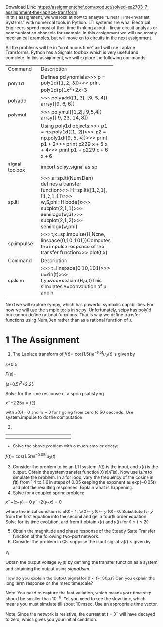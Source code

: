 Download Link: https://assignmentchef.com/product/solved-ee2703-7-assingnment-the-laplace-transform
<br>
In this assignment, we will look at how to analyse “Linear Time-invariant Systems” with numerical tools in Python. LTI systems are what Electrical Engineers spend most of their time thinking about – linear circuit analysis or communication channels for example. In this assignment we will use mostly mechanical examples, but will move on to circuits in the next assignment.

All the problems will be in “continuous time” and will use Laplace Transforms. Python has a Signals toolbox which is very useful and complete. In this assignment, we will explore the following commands:

<table width="298">

 <tbody>

  <tr>

   <td width="92">Command</td>

   <td width="205">Description</td>

  </tr>

  <tr>

   <td width="92">poly1d</td>

   <td width="205">Defines polynomials&gt;&gt;&gt; p = poly1d([1, 2, 3])&gt;&gt;&gt; print poly1d(p)1<em>x</em><sup>2</sup>+2<em>x</em>+3</td>

  </tr>

  <tr>

   <td width="92">polyadd</td>

   <td width="205">&gt;&gt;&gt; polyadd([1, 2], [9, 5, 4]) array([9, 6, 6])</td>

  </tr>

  <tr>

   <td width="92">polymul</td>

   <td width="205">&gt;&gt;&gt; polymul([1,2],[9,5,4]) array([ 9, 23, 14, 8])</td>

  </tr>

  <tr>

   <td width="92"></td>

   <td width="205">Using poly1d objects:&gt;&gt;&gt; p1 = np.poly1d([1, 2])&gt;&gt;&gt; p2 = np.poly1d([9, 5, 4])&gt;&gt;&gt; print p1 + 2&gt;&gt;&gt; print p229 x + 5 x + 4&gt;&gt;&gt; print p1 + p229 x + 6 x + 6</td>

  </tr>

  <tr>

   <td width="92">signal toolbox</td>

   <td width="205">import scipy.signal as sp</td>

  </tr>

  <tr>

   <td width="92">sp.lti</td>

   <td width="205">&gt;&gt;&gt; s=sp.lti(Num,Den) defines a transfer function&gt;&gt;&gt; H=sp.lti([1,2,1],[1,2,1,1])&gt;&gt;&gt; w,S,phi=H.bode()&gt;&gt;&gt; subplot(2,1,1)&gt;&gt;&gt; semilogx(w,S)&gt;&gt;&gt; subplot(2,1,2)&gt;&gt;&gt; semilogx(w,phi)</td>

  </tr>

  <tr>

   <td width="92">sp.impulse</td>

   <td width="205">&gt;&gt;&gt; t,x=sp.impulse(H,None, linspace(0,10,101))Computes the impulse response of the transfer function&gt;&gt;&gt; plot(t,x)</td>

  </tr>

  <tr>

   <td width="92">Command</td>

   <td width="205">Description</td>

  </tr>

  <tr>

   <td width="92">sp.lsim</td>

   <td width="205">&gt;&gt;&gt; t=linspace(0,10,101)&gt;&gt;&gt; u=sin(t)&gt;&gt;&gt; t,y,svec=sp.lsim(H,u,t)This simulates y=convolution of u and h</td>

  </tr>

 </tbody>

</table>

Next  we will explore sympy, which has powerful symbolic capabilities. For now we will use the simple tools in scipy. Unfortunately, scipy has poly1d but cannot define rational functions. That is why we define transfer functions using Num,Den rather than as a rational function of <em>s</em>.

<h1>1        The Assignment</h1>

<ol>

 <li>The Laplace transform of <em>f</em>(<em>t</em>)= cos(1<em>.</em>5<em>t</em>)<em>e</em><sup>−0</sup><em><sup>.</sup></em><sup>5<em>t</em></sup><em>u</em><sub>0</sub>(<em>t</em>) is given by</li>

</ol>

<em>s</em>+0<em>.</em>5

<em>F</em>(<em>s</em>)=

(<em>s</em>+0<em>.</em>5)<sup>2</sup>+2<em>.</em>25

Solve for the time response of a spring satisfying

<em>x</em>¨+2<em>.</em>25<em>x </em>= <em>f</em>(<em>t</em>)

with <em>x</em>(0)= 0 and ˙<em>x </em>= 0 for <em>t </em>going from zero to 50 seconds. Use system.impulse to do the computation

<ol start="2">

 <li></li>

</ol>

<table>

 <tbody>

  <tr>

   <td width="184"></td>

  </tr>

  <tr>

   <td></td>

   <td></td>

  </tr>

 </tbody>

</table>

<ul>

 <li>Solve the above problem with a much smaller decay:</li>

</ul>

<em>f</em>(<em>t</em>)= cos(1<em>.</em>5<em>t</em>)<em>e</em><sup>−0</sup><em><sup>.</sup></em><sup>05<em>t</em></sup><em>u</em><sub>0</sub>(<em>t</em>)

<ol start="3">

 <li>Consider the problem to be an LTI system. <em>f</em>(<em>t</em>) is the input, and <em>x</em>(<em>t</em>) is the output. Obtain the system transfer function <em>X</em>(<em>s</em>)<em>/</em><em>F</em>(<em>s</em>). Now use <em>lsim </em>to simulate the problem. In a for loop, vary the frequency of the cosine in <em>f</em>(<em>t</em>) from 1<em>.</em>4 to 1<em>.</em>6 in steps of 0<em>.</em>05 keeping the exponent as exp(−0<em>.</em>05<em>t</em>) and plot the resulting responses. Explain what is happening.</li>

 <li>Solve for a coupled spring problem:</li>

</ol>

<em>x</em>¨+(<em>x</em>−<em>y</em>) = 0 <em>y</em>¨+2(<em>y</em>−<em>x</em>) = 0

where the initial condition is <em>x</em>(0)= 1, ˙<em>x</em>(0)= <em>y</em>(0)= <em>y</em>˙(0)= 0. Substitute for <em>y </em>from the first equation into the second and get a fourth order equation. Solve for its time evolution, and from it obtain <em>x</em>(<em>t</em>) and <em>y</em>(<em>t</em>) for 0 ≤ <em>t </em>≤ 20.

<ol start="5">

 <li>Obtain the magnitude and phase response of the Steady State Transfer function of the following two-port network.</li>

 <li>Consider the problem in Q5. suppose the input signal <em>v<sub>i</sub></em>(<em>t</em>) is given by</li>

</ol>

<em>v<sub>i</sub></em>

Obtain the output voltage <em>v</em><sub>0</sub>(<em>t</em>) by defining the transfer function as a system and obtaining the output using <em>signal.lsim</em>.

How do you explain the output signal for 0 <em>&lt; t </em><em>&lt; </em>30<em>µs</em>? Can you explain the long term response on the msec timescale?

Note: You need to capture the fast variation, which means your time step should be smaller than 10<sup>−6</sup>. Yet you need to see the slow time, which means you must simulate till about 10 msec. Use an appropriate time vector.

Note: Since the network is resistive, the current at <em>t </em>= 0<sup>− </sup>will have decayed to zero, which gives you your initial condition.